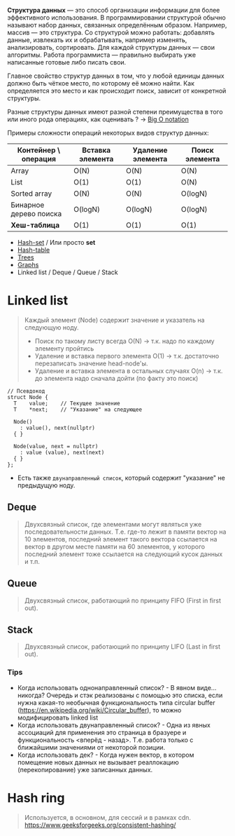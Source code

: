 **Структура данных** — это способ организации информации для более эффективного использования. В программировании структурой обычно называют набор данных, связанных определённым образом. Например, массив — это структура.
Со структурой можно работать: добавлять данные, извлекать их и обрабатывать, например изменять, анализировать, сортировать. Для каждой структуры данных — свои алгоритмы. Работа программиста — правильно выбирать уже написанные готовые либо писать свои.

Главное свойство структур данных в том, что у любой единицы данных должно быть чёткое место, по которому её можно найти. Как определяется это место и как происходит поиск, зависит от конкретной структуры.

Разные структуры данных имеют разной степени преимущества в того или иного рода операциях, как оценивать ? -> [Big O notation](big-o-notation.md)

Примеры сложности операций некоторых видов структур данных:

| Контейнер \ операция   | Вставка элемента | Удаление элемента | Поиск элемента |
| ---------------------- | ---------------- | ----------------- | -------------- |
| Array                  | O(N)             | O(N)              | O(N)           |
| List                   | O(1)             | O(1)              | O(N)           |
| Sorted array           | O(N)             | O(N)              | O(logN)        |
| Бинарное дерево поиска | O(logN)          | O(logN)           | O(logN)        |
| **Хеш-таблица**        | O(1)             | O(1)              | O(1)           |

* [Hash-set](hash-set.md) / Или просто **set**
* [Hash-table](hash-table.md)
* [Trees](tree.md)
* [Graphs](graph.md)
* Linked list / Deque / Queue / Stack
  
# Linked list
> Каждый элемент (Node) содержит значение и указатель на следующую ноду.
> * Поиск по такому листу всегда O(N) -> т.к. надо по каждому элементу пройтись
> * Удаление и вставка первого элемента O(1) -> т.к. достаточно перезаписать значение head-node'ы.
> * Удаление и вставка элемента в остальных случаях O(n) -> т.к. до элемента надо сначала дойти (по факту это поиск)

```
// Псевдокод
struct Node {
  T    value;    // Текущее значение
  T    *next;    // "Указание" на следующее

  Node()
    : value(), next(nullptr)
  { }

  Node(value, next = nullptr)
    : value (value), next(next)
  { }
};
```

* Есть также `двунаправленный список`, который содержит "указание" не предыдущую ноду.

## Deque
> Двухсвязный список, где элементами могут являться уже последовательности данных.
> Т.е. где-то лежит в памяти вектор на 10 элементов, последний элемент такого вектора ссылается на вектор в другом месте памяти на 60 элементов, у которого последний элемент тоже ссылается на следующий кусок данных и т.п.

## Queue
> Двухсвязный список, работающий по принципу FIFO (First in first out).

## Stack 
> Двухсвязный список, работающий по принципу LIFO (Last in first out).

### Tips
* Когда использовать однонаправленный список? - В явном виде... никогда? Очередь и стэк реализованы с помощью это списка, если нужна какая-то необычная функциональность типа circular buffer (https://en.wikipedia.org/wiki/Circular_buffer), то можно модифицировать linked list
* Когда использовать двунаправленный список? - Одна из явных ассоциаций для применения это страница в бразуере и функциональность <вперёд - назад>. Т.е. работа только с ближайшими значениями от некоторой позиции.
* Когда использовать дек? - Когда нужен вектор, в котором помещение новых данных не вызывает реаллокацию (перекопирование) уже записанных данных.

# Hash ring
> Используется, в основном, для сессий и в рамках cdn.
https://www.geeksforgeeks.org/consistent-hashing/
